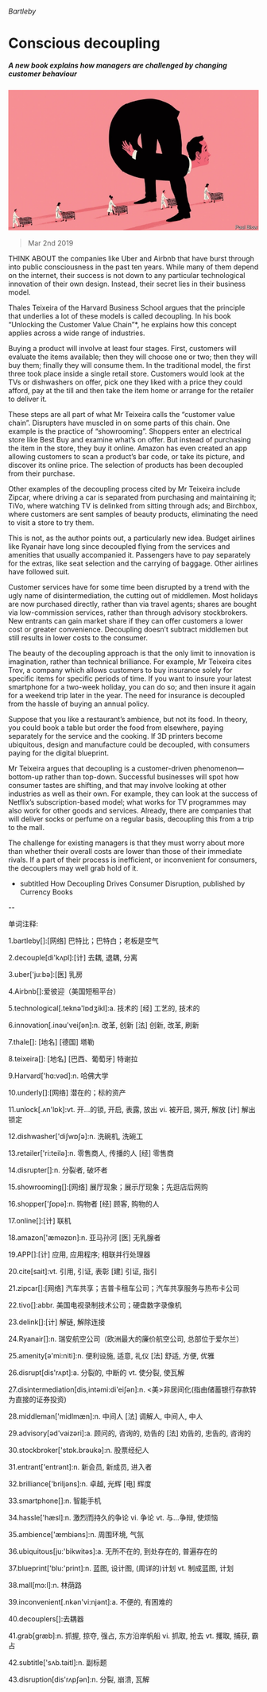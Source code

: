 ###### Bartleby

# Conscious decoupling 

##### A new book explains how managers are challenged by changing customer behaviour 

![image](images/20190302_WBD002_0.jpg) 

> Mar 2nd 2019 

THINK ABOUT the companies like Uber and Airbnb that have burst through into public consciousness in the past ten years. While many of them depend on the internet, their success is not down to any particular technological innovation of their own design. Instead, their secret lies in their business model. 

Thales Teixeira of the Harvard Business School argues that the principle that underlies a lot of these models is called decoupling. In his book “Unlocking the Customer Value Chain”*, he explains how this concept applies across a wide range of industries. 

Buying a product will involve at least four stages. First, customers will evaluate the items available; then they will choose one or two; then they will buy them; finally they will consume them. In the traditional model, the first three took place inside a single retail store. Customers would look at the TVs or dishwashers on offer, pick one they liked with a price they could afford, pay at the till and then take the item home or arrange for the retailer to deliver it. 

These steps are all part of what Mr Teixeira calls the “customer value chain”. Disrupters have muscled in on some parts of this chain. One example is the practice of “showrooming”. Shoppers enter an electrical store like Best Buy and examine what’s on offer. But instead of purchasing the item in the store, they buy it online. Amazon has even created an app allowing customers to scan a product’s bar code, or take its picture, and discover its online price. The selection of products has been decoupled from their purchase. 

Other examples of the decoupling process cited by Mr Teixeira include Zipcar, where driving a car is separated from purchasing and maintaining it; TiVo, where watching TV is delinked from sitting through ads; and Birchbox, where customers are sent samples of beauty products, eliminating the need to visit a store to try them. 

This is not, as the author points out, a particularly new idea. Budget airlines like Ryanair have long since decoupled flying from the services and amenities that usually accompanied it. Passengers have to pay separately for the extras, like seat selection and the carrying of baggage. Other airlines have followed suit. 

Customer services have for some time been disrupted by a trend with the ugly name of disintermediation, the cutting out of middlemen. Most holidays are now purchased directly, rather than via travel agents; shares are bought via low-commission services, rather than through advisory stockbrokers. New entrants can gain market share if they can offer customers a lower cost or greater convenience. Decoupling doesn’t subtract middlemen but still results in lower costs to the consumer. 

The beauty of the decoupling approach is that the only limit to innovation is imagination, rather than technical brilliance. For example, Mr Teixeira cites Trov, a company which allows customers to buy insurance solely for specific items for specific periods of time. If you want to insure your latest smartphone for a two-week holiday, you can do so; and then insure it again for a weekend trip later in the year. The need for insurance is decoupled from the hassle of buying an annual policy. 

Suppose that you like a restaurant’s ambience, but not its food. In theory, you could book a table but order the food from elsewhere, paying separately for the service and the cooking. If 3D printers become ubiquitous, design and manufacture could be decoupled, with consumers paying for the digital blueprint. 

Mr Teixeira argues that decoupling is a customer-driven phenomenon—bottom-up rather than top-down. Successful businesses will spot how consumer tastes are shifting, and that may involve looking at other industries as well as their own. For example, they can look at the success of Netflix’s subscription-based model; what works for TV programmes may also work for other goods and services. Already, there are companies that will deliver socks or perfume on a regular basis, decoupling this from a trip to the mall. 

The challenge for existing managers is that they must worry about more than whether their overall costs are lower than those of their immediate rivals. If a part of their process is inefficient, or inconvenient for consumers, the decouplers may well grab hold of it. 

* subtitled How Decoupling Drives Consumer Disruption, published by Currency Books 

-- 

 单词注释:

1.bartleby[]:[网络] 巴特比；巴特白；老板是空气 

2.decouple[di'kʌpl]:[计] 去耦, 退耦, 分离 

3.uber['ju:bә]:[医] 乳房 

4.Airbnb[]:爱彼迎（美国短租平台） 

5.technological[.teknә'lɒdʒikl]:a. 技术的 [经] 工艺的, 技术的 

6.innovation[.inәu'veiʃәn]:n. 改革, 创新 [法] 创新, 改革, 刷新 

7.thale[]: [地名] [德国] 塔勒 

8.teixeira[]: [地名] [巴西、葡萄牙] 特谢拉 

9.Harvard['hɑ:vәd]:n. 哈佛大学 

10.underly[]:[网络] 潜在的；标的资产 

11.unlock[.ʌn'lɒk]:vt. 开...的锁, 开启, 表露, 放出 vi. 被开启, 揭开, 解放 [计] 解出锁定 

12.dishwasher['diʃwɒʃә]:n. 洗碗机, 洗碗工 

13.retailer['ri:teilә]:n. 零售商人, 传播的人 [经] 零售商 

14.disrupter[]:n. 分裂者, 破坏者 

15.showrooming[]:[网络] 展厅现象；展示厅现象；先逛店后网购 

16.shopper['ʃɒpә]:n. 购物者 [经] 顾客, 购物的人 

17.online[]:[计] 联机 

18.amazon['æmәzɒn]:n. 亚马孙河 [医] 无乳腺者 

19.APP[]:[计] 应用, 应用程序; 相联并行处理器 

20.cite[sait]:vt. 引用, 引证, 表彰 [建] 引证, 指引 

21.zipcar[]:[网络] 汽车共享；吉普卡租车公司；汽车共享服务与热布卡公司 

22.tivo[]:abbr. 美国电视录制技术公司；硬盘数字录像机 

23.delink[]:[计] 解链, 解除连接 

24.Ryanair[]:n. 瑞安航空公司（欧洲最大的廉价航空公司, 总部位于爱尔兰） 

25.amenity[ә'mi:niti]:n. 便利设施, 适意, 礼仪 [法] 舒适, 方便, 优雅 

26.disrupt[dis'rʌpt]:a. 分裂的, 中断的 vt. 使分裂, 使瓦解 

27.disintermediation[dis,intәmi:di'eiʃәn]:n. <美>非居间化(指由储蓄银行存款转为直接的证券投资) 

28.middleman['midlmæn]:n. 中间人 [法] 调解人, 中间人, 中人 

29.advisory[әd'vaizәri]:a. 顾问的, 咨询的, 劝告的 [法] 劝告的, 忠告的, 咨询的 

30.stockbroker['stɒk.brәukә]:n. 股票经纪人 

31.entrant['entrәnt]:n. 新会员, 新成员, 进入者 

32.brilliance['briljәns]:n. 卓越, 光辉 [电] 辉度 

33.smartphone[]:n. 智能手机 

34.hassle['hæsl]:n. 激烈而持久的争论 vi. 争论 vt. 与...争辩, 使烦恼 

35.ambience['æmbiәns]:n. 周围环境, 气氛 

36.ubiquitous[ju:'bikwitәs]:a. 无所不在的, 到处存在的, 普遍存在的 

37.blueprint['blu:'print]:n. 蓝图, 设计图, (周详的)计划 vt. 制成蓝图, 计划 

38.mall[mɔ:l]:n. 林荫路 

39.inconvenient[.nkәn'vi:njәnt]:a. 不便的, 有困难的 

40.decouplers[]:去耦器 

41.grab[græb]:n. 抓握, 掠夺, 强占, 东方沿岸帆船 vi. 抓取, 抢去 vt. 攫取, 捕获, 霸占 

42.subtitle['sʌb.taitl]:n. 副标题 

43.disruption[dis'rʌpʃәn]:n. 分裂, 崩溃, 瓦解 

